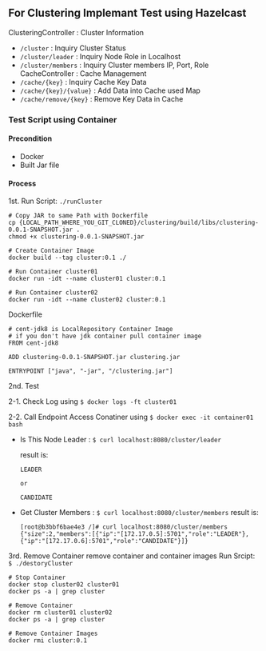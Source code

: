 ## For Clustering Implemant Test using Hazelcast
ClusteringController : Cluster Information
- `/cluster` : Inquiry Cluster Status
- `/cluster/leader` : Inquiry Node Role in Localhost
- `/cluster/members` : Inquiry Cluster members IP, Port, Role
CacheController : Cache Management
- `/cache/{key}` : Inquiry Cache Key Data
- `/cache/{key}/{value}` : Add Data into Cache used Map
- `/cache/remove/{key}` : Remove Key Data in Cache


### Test Script using Container
#### Precondition
- Docker
- Built Jar file

#### Process
1st. Run Script: `./runCluster`
```
# Copy JAR to same Path with Dockerfile
cp {LOCAL_PATH_WHERE_YOU_GIT_CLONED}/clustering/build/libs/clustering-0.0.1-SNAPSHOT.jar .
chmod +x clustering-0.0.1-SNAPSHOT.jar

# Create Container Image
docker build --tag cluster:0.1 ./

# Run Container cluster01
docker run -idt --name cluster01 cluster:0.1

# Run Container cluster02
docker run -idt --name cluster02 cluster:0.1
```

Dockerfile
```$xslt
# cent-jdk8 is LocalRepository Container Image
# if you don't have jdk container pull container image
FROM cent-jdk8

ADD clustering-0.0.1-SNAPSHOT.jar clustering.jar

ENTRYPOINT ["java", "-jar", "/clustering.jar"]
```

2nd. Test

2-1. Check Log using `$ docker logs -ft cluster01`

2-2. Call Endpoint
Access Conatiner using `$ docker exec -it container01 bash`
- Is This Node Leader : `$ curl localhost:8080/cluster/leader`

    result is:
    ```$xslt
    LEADER
  
    or
  
    CANDIDATE
    ```
- Get Cluster Members : `$ curl localhost:8080/cluster/members`
    result is:
    ```$xslt
    [root@b3bbf6bae4e3 /]# curl localhost:8080/cluster/members
    {"size":2,"members":[{"ip":"[172.17.0.5]:5701","role":"LEADER"},{"ip":"[172.17.0.6]:5701","role":"CANDIDATE"}]}
    ```
3rd. Remove Container
remove container and container images
Run Srcipt: `$ ./destoryCluster`
```$xslt
# Stop Container
docker stop cluster02 cluster01
docker ps -a | grep cluster

# Remove Container
docker rm cluster01 cluster02
docker ps -a | grep cluster

# Remove Container Images
docker rmi cluster:0.1
```
